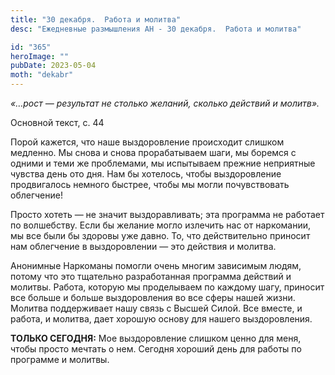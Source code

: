 ```yaml
---
title: "30 декабря.  Работа и молитва"
desc: "Ежедневные размышления АН - 30 декабря.  Работа и молитва"

id: "365"
heroImage: ""
pubDate: 2023-05-04
moth: "dekabr"
---
```


_«…рост — результат не столько желаний, сколько действий и молитв»._

Основной текст, с. 44

Порой кажется, что наше выздоровление происходит слишком медленно. Мы снова и
снова прорабатываем шаги, мы боремся с одними и теми же проблемами, мы
испытываем прежние неприятные чувства день ото дня. Нам бы хотелось, чтобы
выздоровление продвигалось немного быстрее, чтобы мы могли почувствовать
облегчение!

Просто хотеть — не значит выздоравливать; эта программа не работает по
волшебству. Если бы желание могло излечить нас от наркомании, мы все были бы
здоровы уже давно. То, что действительно приносит нам облегчение в
выздоровлении — это действия и молитва.

Анонимные Наркоманы помогли очень многим зависимым людям, потому что это
тщательно разработанная программа действий и молитвы. Работа, которую мы
проделываем по каждому шагу, приносит все больше и больше выздоровления во все
сферы нашей жизни. Молитва поддерживает нашу связь с Высшей Силой. Все вместе,
и работа, и молитва, дает хорошую основу для нашего выздоровления.

**ТОЛЬКО СЕГОДНЯ:** Мое выздоровление слишком ценно для меня, чтобы просто
мечтать о нем. Сегодня хороший день для работы по программе и молитвы.
